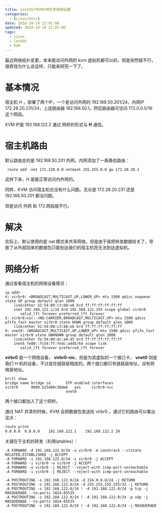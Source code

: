 ```yaml
---
title: CentOS7中的KVM共享网络设置
categories:
  - [Linux/Unix]
date: 2018-10-18 22:01:00
updated: 2018-10-18 22:01:00
tags: 
  - Linux
  - CentOS
  - KVM
---
```

最近网络拓扑变更，本来能访问外网的 kvm 虚拟机都可以的，但是突然就不行，很奇怪为什么会这样，只能来研究一下了。

# 基本情况

宿主机 H ，部署了两个IP，一个是访问外网的 192.168.50.201/24，内网IP 172.28.20.231/24，上连路由器 192.168.50.1。然后路由器可访问 172.0.0.0/16 这个网段。

KVM IP是 192.168.122.2 通过 网桥的形式与 **H** 通信。


# 宿主机路由
默认路由走的是 192.168.50.201 外网，内网添加了一条静态路由：

```shell
 route add -net 172.230.0.0 netmask 255.255.0.0 gw 172.28.20.1
```
这样下来，H 是能正常访问内外网的。

同样，KVM 访问宿主机也没有什么问题。无论是 172.28.20.231 还是 192.168.50.201 都没问题。

但是访问 外网 和 172.网段就不行。

# 解决
实际上，默认使用的是 nat 模式来共享网络，但是由于我把转发数据给关了，导致了从外部回来的数据包只能到达我们的宿主机而无法到达虚拟机。

# 网络分析
通过查看宿主机的网络设备情况：

```shell
ip addr
4: virbr0: <BROADCAST,MULTICAST,UP,LOWER_UP> mtu 1500 qdisc noqueue state UP group default qlen 1000
    link/ether 52:54:00:c3:68:e6 brd ff:ff:ff:ff:ff:ff
    inet 192.168.122.1/24 brd 192.168.122.255 scope global virbr0
       valid_lft forever preferred_lft forever
5: virbr0-nic: <NO-CARRIER,BROADCAST,MULTICAST,UP> mtu 1500 qdisc pfifo_fast master virbr0 state DOWN group default qlen 1000
    link/ether 52:54:00:c3:68:e6 brd ff:ff:ff:ff:ff:ff
9: vnet0: <BROADCAST,MULTICAST,UP,LOWER_UP> mtu 1500 qdisc pfifo_fast master virbr0 state UNKNOWN group default qlen 1000
    link/ether fe:54:00:dc:a4:d5 brd ff:ff:ff:ff:ff:ff
    inet6 fe80::fc54:ff:fedc:a4d5/64 scope link
       valid_lft forever preferred_lft forever
```

**virbr0** 是一个网络设备， **virbr0-nic**，则是为其虚拟的一个接口卡， **vnet0** 则是我们 H 机的设备，不过是在链路层相连的。两个接口都只有链路层地址，没有网络层地址。

```shell
brctl show
bridge name	bridge id		STP enabled	interfaces
virbr0		8000.525400c368e6	yes		virbr0-nic
							vnet0
```
两个接口都加入了这个网桥。

通过 NAT 共享的时候，KVM 会把数据包发送给 virbr0 。通过它的路由可以看出这点：

```cmd
route print
0.0.0.0  0.0.0.0	192.168.122.1	 192.168.122.2 20
```

关键在于主机的转发（利用iptables）：

```
-A FORWARD -d 192.168.122.0/24 -o virbr0 -m conntrack --ctstate RELATED,ESTABLISHED -j ACCEPT
-A FORWARD -s 192.168.122.0/24 -i virbr0 -j ACCEPT
-A FORWARD -i virbr0 -o virbr0 -j ACCEPT
-A FORWARD -o virbr0 -j REJECT --reject-with icmp-port-unreachable
-A FORWARD -i virbr0 -j REJECT --reject-with icmp-port-unreachable

-A POSTROUTING -s 192.168.122.0/24 -d 224.0.0.0/24 -j RETURN
-A POSTROUTING -s 192.168.122.0/24 -d 255.255.255.255/32 -j RETURN
-A POSTROUTING -s 192.168.122.0/24 ! -d 192.168.122.0/24 -p tcp -j MASQUERADE --to-ports 1024-65535
-A POSTROUTING -s 192.168.122.0/24 ! -d 192.168.122.0/24 -p udp -j MASQUERADE --to-ports 1024-65535
-A POSTROUTING -s 192.168.122.0/24 ! -d 192.168.122.0/24 -j MASQUERADE
```


